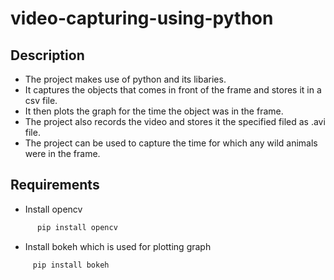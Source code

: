 # video-capturing-using-python

## **Description**

  * The project makes use of python and its libaries.
  * It captures the objects that comes in front of the frame and stores it in a csv file.
  * It then plots the graph for the time the object was in the frame.
  * The project also records the video and stores it the specified filed as .avi file.
  * The project can be used to capture the time for which any wild animals were in the frame.

## **Requirements**
  * Install opencv

   ```python
         pip install opencv
   ```
   * Install bokeh which is used for plotting graph

   ```python
        pip install bokeh
   ```

